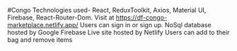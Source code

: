 #Congo
Technologies used- React, ReduxToolkit, Axios, Material UI, Firebase, React-Router-Dom.
Visit at https://df-congo-marketplace.netlify.app/
Users can sign in or sign up.
NoSql database hosted by Google Firebase
Live site hosted by Netlify
Users can add to their bag and remove items

